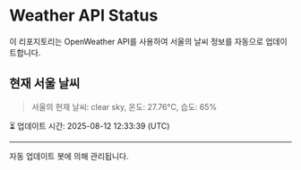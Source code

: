 
# Weather API Status

이 리포지토리는 OpenWeather API를 사용하여 서울의 날씨 정보를 자동으로 업데이트합니다.

## 현재 서울 날씨
> 서울의 현재 날씨: clear sky, 온도: 27.76°C, 습도: 65%

⏳ 업데이트 시간: 2025-08-12 12:33:39 (UTC)

---
자동 업데이트 봇에 의해 관리됩니다.
